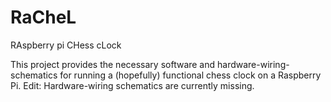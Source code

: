 # RaCheL
RAspberry pi CHess cLock

This project provides the necessary software and hardware-wiring-schematics for running a (hopefully) functional chess clock on a Raspberry Pi.
Edit: Hardware-wiring schematics are currently missing.
